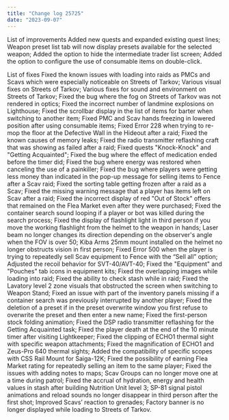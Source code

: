 ```yaml
---
title: "Change log 25725"
date: "2023-09-07"
---
```

List of improvements
    Added new quests and expanded existing quest lines;
    Weapon preset list tab will now display presets available for the selected weapon;
    Added the option to hide the intermediate trader list screen;
    Added the option to configure the use of consumable items on double-click.

List of fixes
    Fixed the known issues with loading into raids as PMCs and Scavs which were especially noticeable on Streets of Tarkov;
    Various visual fixes on Streets of Tarkov;
    Various fixes for sound and environment on Streets of Tarkov;
    Fixed the bug where the fog on Streets of Tarkov was not rendered in optics;
    Fixed the incorrect number of landmine explosions on Lighthouse;
    Fixed the scrollbar display in the list of items for barter when switching to another item;
    Fixed PMC and Scav hands freezing in lowered position after using consumable items;
    Fixed Error 228 when trying to re-mop the floor at the Defective Wall in the Hideout after a raid;
    Fixed the known causes of memory leaks;
    Fixed the radio transmitter reflashing craft that was showing as failed after a raid;
    Fixed quests "Knock-Knock" and "Getting Acquainted";
    Fixed the bug where the effect of medication ended before the timer did;
    Fixed the bug where energy was restored when canceling the use of a painkiller;
    Fixed the bug where players were getting less money than indicated in the pop-up message for selling items to Fence after a Scav raid;
    Fixed the sorting table getting frozen after a raid as a Scav;
    Fixed the missing warning message that a player has items left on Scav after a raid;
    Fixed the incorrect display of red "Out of Stock" offers that remained on the Flea Market even after they were purchased;
    Fixed the container search sound looping if a player or bot was killed during the search process;
    Fixed the display of flashlight light in third person if you move the working flashlight from the helmet to the weapon in hands;
    Laser beam no longer changes its direction depending on the observer's angle when the FOV is over 50;
    Kiba Arms 25mm mount installed on the helmet no longer obstructs vision in first person;
    Fixed Error 500 when the player is trying to repeatedly sell Scav equipment to Fence with the “Sell all” option;
    Adjusted the recoil behavior for SVT-40/AVT-40;
    Fixed the "Equipment" and "Pouches" tab icons in equipment kits;
    Fixed the overlapping images while loading into raid;
    Fixed the ability to check stash while in raid;
    Fixed the Lavatory level 2 zone visuals that obstructed the screen when switching to Weapon Stand;
    Fixed an issue with part of the inventory panels missing if a container search was previously interrupted by another player;
    Fixed the deletion of a preset if in the preset overwrite window you first refuse to overwrite the preset and then enter a new name;
    Fixed the first-person stock folding animation;
    Fixed the DSP radio transmitter reflashing for the Getting Acquainted task;
    Fixed the player death at the end of the 10 minute timer after visiting Lightkeeper;
    Fixed the clipping of ECHO1 thermal sight with specific weapon attachments;
    Fixed the magnification of ECHO1 and Zeus-Pro 640 thermal sights;
    Added the compatibility of specific scopes with CSS Rail Mount for Saiga-12K;
    Fixed the possibility of earning Flea Market rating for repeatedly selling an item to the same player;
    Fixed the issues with adding notes to maps;
    Scav Groups can no longer move one at a time during patrol;
    Fixed the accrual of hydration, energy and health values in stash after building Nutrition Unit level 3;
    SP-81 signal pistol animations and reload sounds no longer disappear in third person after the first shot;
    Improved Scavs’ reaction to grenades;
    Factory banner is no longer displayed while loading to Streets of Tarkov.